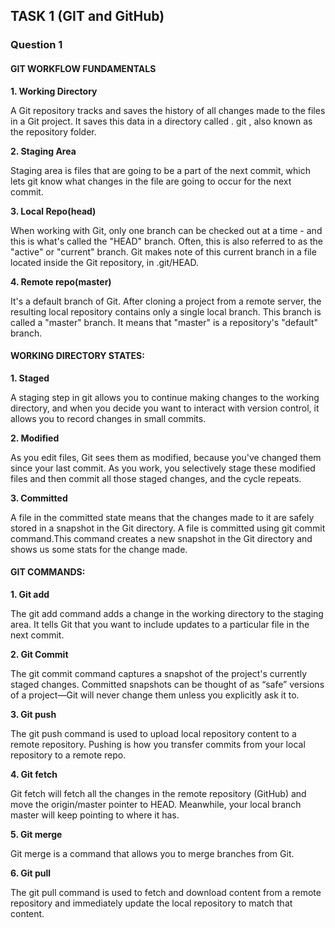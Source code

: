 ## TASK 1 (GIT and GitHub)

### Question 1

#### GIT WORKFLOW FUNDAMENTALS

**1. Working Directory**

A Git repository tracks and saves the history of all changes made to the files in a Git project. 
It saves this data in a directory called . git , also known as the repository folder. 

**2. Staging Area**

Staging area is files that are going to be a part of the next commit, which lets git know what 
changes in the file are going to occur for the next commit.

**3. Local Repo(head)**

When working with Git, only one branch can be checked out at a time - and this is what's called the "HEAD" branch. 
Often, this is also referred to as the "active" or "current" branch. Git makes note of this current branch in a file 
located inside the Git repository, in .git/HEAD. 

**4. Remote repo(master)**

It's a default branch of Git. After cloning a project from a remote server, the resulting local repository contains 
only a single local branch. This branch is called a "master" branch. It means that "master" is a repository's "default"
branch.


#### WORKING DIRECTORY STATES:

**1. Staged**

A staging step in git allows you to continue making changes to the working directory, and when you decide you want to
interact with version control, it allows you to record changes in small commits.

**2. Modified**


As you edit files, Git sees them as modified, because you've changed them since your last commit. As you work, you 
selectively stage these modified files and then commit all those staged changes, and the cycle repeats.

**3. Committed**

A file in the committed state means that the changes made to it are safely stored in a snapshot in the Git directory.
A file is committed using git commit command.This command creates a new snapshot in the Git directory and shows us 
some stats for the change made.

#### GIT COMMANDS:

**1. Git add**

The git add command adds a change in the working directory to the staging area. It tells Git that you want to 
include updates to a particular file in the next commit.

**2. Git Commit**

The git commit command captures a snapshot of the project's currently staged changes. Committed snapshots can be
thought of as “safe” versions of a project—Git will never change them unless you explicitly ask it to.

**3. Git push**


The git push command is used to upload local repository content to a remote repository. Pushing is how you transfer
commits from your local repository to a remote repo. 

**4. Git fetch**

Git fetch will fetch all the changes in the remote repository (GitHub) and move the origin/master pointer to HEAD.
Meanwhile, your local branch master will keep pointing to where it has.

**5. Git merge**


Git merge is a command that allows you to merge branches from Git. 

**6. Git pull**

The git pull command is used to fetch and download content from a remote repository and immediately update the local repository to match that content. 